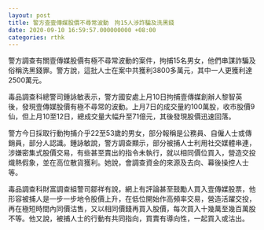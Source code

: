 ```yaml
---
layout: post
title: 警方查壹傳媒股價不尋常波動　拘15人涉詐騙及洗黑錢
date: 2020-09-10 16:59:57.000000000 +08:00
categories: rthk
---
```


警方調查有關壹傳媒股價有極不尋常波動的案件，拘捕15名男女，他們串謀詐騙及俗稱洗黑錢罪。警方說，這批人士在案中共獲利3800多萬元，其中一人更獲利達2500萬元。

毒品調查科總警司鍾詠敏表示，警方國安處上月10日拘捕壹傳媒創辦人黎智英後，發現壹傳媒股價有極不尋常的波動。上月7日的成交量約100萬股，收市股價9仙，但上月10至12日，總成交量大幅升至71億元，其後發現股價迅速回落。

警方今日採取行動拘捕介乎22至53歲的男女，部分報稱是公務員、自僱人士或傳銷員，部分人認識。鍾詠敏說，警方調查顯示，部分被捕人士利用社交媒體串連，涉嫌密集式股價交易，有些甚至賣出的指令未執行，就以相同價位買入，營造交投熾熱假象，並在高位散貨獲利。她說，會調查資金的來源及去向、幕後操控人士等。

毒品調查科財富調查組警司鄒祥有說，網上有評論甚至鼓勵人買入壹傳媒股票，他形容被捕人是一步一步地令股價上升，在低位開始作高頻率交易，營造活躍交投，再在極短時間內同價沽售，又以相同價錢再買入股價，每次買入十幾萬至幾百萬股不等。他又說，被捕人士的行動有共同指向，買賣有導向性，一起買入或沽出。
